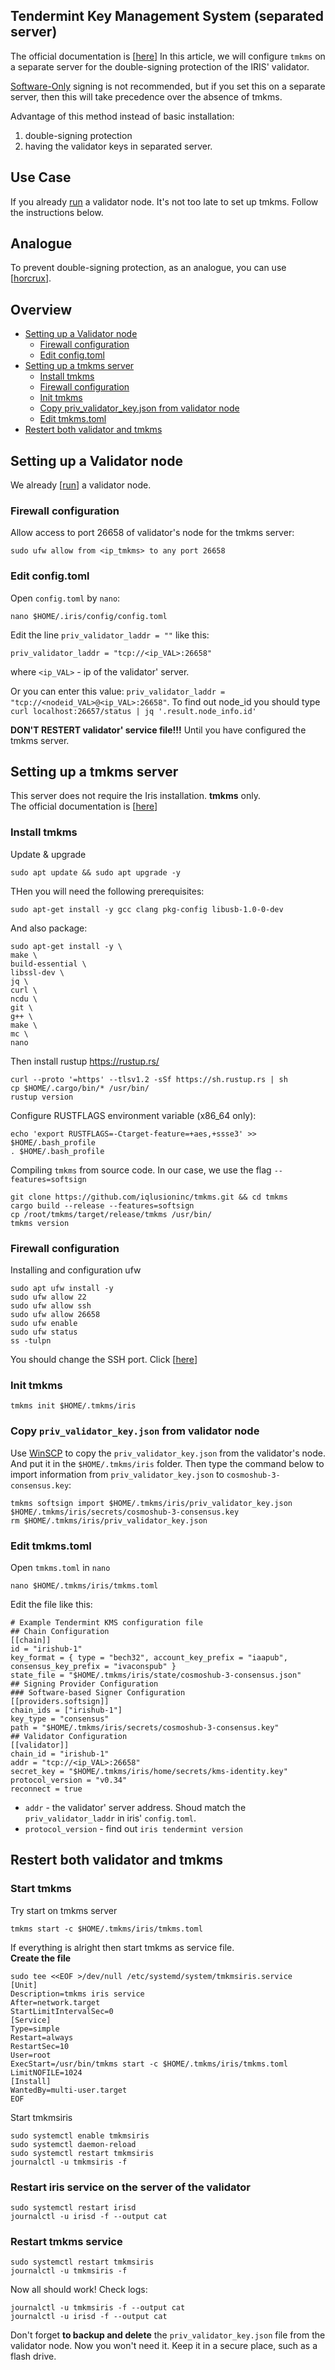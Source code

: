## Tendermint Key Management System (separated server)
The official documentation is [[here](https://github.com/iqlusioninc/tmkms#tendermint-kms-)]
In this article, we will configure `tmkms` on a separate server for the double-signing protection of the IRIS' validator.

[Software-Only](https://github.com/iqlusioninc/tmkms#software-only-not-recommended) signing is not recommended, but 
if you set this on a separate server, then this will take precedence over the absence of tmkms.  

Advantage of this method instead of basic installation: 
1) double-signing protection 
2) having the validator keys in separated server.  
## Use Case
If you already [run](https://surftest.gitbook.io/iris-mainnet/installation-guide-eng) a validator node. It's not too late to set up tmkms. Follow the instructions below.
## Analogue
To prevent double-signing protection, as an analogue, you can use [[horcrux](https://github.com/strangelove-ventures/horcrux)]. 
## Overview
- [Setting up a Validator node]()
  - [Firewall configuration]()
  - [Edit config.toml]()
- [Setting up a tmkms server]()
  - [Install tmkms]()
  - [Firewall configuration]()
  - [Init tmkms]()
  - [Copy priv_validator_key.json from validator node]()
  - [Edit tmkms.toml]()
- [Restert both validator and tmkms]()

## Setting up a Validator node
We already [[run](https://github.com/AlexToTheSun/Validator_Activity/blob/main/Mainnet-Guides/Agoric/Basic-Installation.md)] a validator node.
### Firewall configuration
Allow access to port 26658 of validator's node for the tmkms server:
```
sudo ufw allow from <ip_tmkms> to any port 26658
```
### Edit config.toml
Open `config.toml` by `nano`:
```
nano $HOME/.iris/config/config.toml
```
Edit the line `priv_validator_laddr = ""` like this:
```
priv_validator_laddr = "tcp://<ip_VAL>:26658"
```
where `<ip_VAL>` - ip of the validator' server.  

Or you can enter this value: `priv_validator_laddr = "tcp://<nodeid_VAL>@<ip_VAL>:26658"`. To find out node_id you should type `curl localhost:26657/status | jq '.result.node_info.id'`

**DON'T RESTERT validator' service file!!!** Until you have configured the tmkms server.

## Setting up a tmkms server
This server does not require the Iris installation. **tmkms** only.  
The official documentation is [[here](https://github.com/iqlusioninc/tmkms#tendermint-kms-)]
### Install tmkms
Update & upgrade
```
sudo apt update && sudo apt upgrade -y
```
THen you will need the following prerequisites:
```
sudo apt-get install -y gcc clang pkg-config libusb-1.0-0-dev
```
And also package:
```
sudo apt-get install -y \
make \
build-essential \
libssl-dev \
jq \
curl \
ncdu \
git \
g++ \
make \
mc \
nano
```
Then install rustup  https://rustup.rs/
```
curl --proto '=https' --tlsv1.2 -sSf https://sh.rustup.rs | sh
cp $HOME/.cargo/bin/* /usr/bin/
rustup version
```
Configure RUSTFLAGS environment variable (x86_64 only):
```
echo 'export RUSTFLAGS=-Ctarget-feature=+aes,+ssse3' >> $HOME/.bash_profile
. $HOME/.bash_profile
```
Compiling `tmkms` from source code. In our case, we use the flag `--features=softsign`
```
git clone https://github.com/iqlusioninc/tmkms.git && cd tmkms
cargo build --release --features=softsign
cp /root/tmkms/target/release/tmkms /usr/bin/
tmkms version
```
### Firewall configuration
Installing and configuration ufw
```
sudo apt ufw install -y
sudo ufw allow 22
sudo ufw allow ssh
sudo ufw allow 26658
sudo ufw enable
sudo ufw status
ss -tulpn
```
You should change the SSH port. Click [[here](https://github.com/AlexToTheSun/Validator_Activity/blob/main/Mainnet-Guides/Minimum-server-protection.md#change-the-ssh-port)]  
### Init tmkms
```
tmkms init $HOME/.tmkms/iris
```
### Copy `priv_validator_key.json` from validator node
Use [WinSCP](https://winscp.net/download/WinSCP-5.19.5-Setup.exe) to copy the `priv_validator_key.json` from the validator's node. And put it in the `$HOME/.tmkms/iris` folder.
Then type the command below to import information from `priv_validator_key.json` to `cosmoshub-3-consensus.key`:
```
tmkms softsign import $HOME/.tmkms/iris/priv_validator_key.json $HOME/.tmkms/iris/secrets/cosmoshub-3-consensus.key
rm $HOME/.tmkms/iris/priv_validator_key.json
```
### Edit tmkms.toml
Open `tmkms.toml` in `nano`
```
nano $HOME/.tmkms/iris/tmkms.toml
```
Edit the file like this:
```
# Example Tendermint KMS configuration file
## Chain Configuration
[[chain]]
id = "irishub-1"
key_format = { type = "bech32", account_key_prefix = "iaapub", consensus_key_prefix = "ivaconspub" }
state_file = "$HOME/.tmkms/iris/state/cosmoshub-3-consensus.json"
## Signing Provider Configuration
### Software-based Signer Configuration
[[providers.softsign]]
chain_ids = ["irishub-1"]
key_type = "consensus"
path = "$HOME/.tmkms/iris/secrets/cosmoshub-3-consensus.key"
## Validator Configuration
[[validator]]
chain_id = "irishub-1"
addr = "tcp://<ip_VAL>:26658"
secret_key = "$HOME/.tmkms/iris/home/secrets/kms-identity.key"
protocol_version = "v0.34"
reconnect = true
```
- `addr` - the validator' server address. Shoud match the `priv_validator_laddr` in iris' `config.toml`.
- `protocol_version` - find out `iris tendermint version`
## Restert both validator and tmkms
### Start tmkms
Try start on tmkms server
```
tmkms start -c $HOME/.tmkms/iris/tmkms.toml
```
If everything is alright then start tmkms as service file.  
**Create the file**
```
sudo tee <<EOF >/dev/null /etc/systemd/system/tmkmsiris.service
[Unit]  
Description=tmkms iris service  
After=network.target  
StartLimitIntervalSec=0
[Service]
Type=simple  
Restart=always  
RestartSec=10  
User=root
ExecStart=/usr/bin/tmkms start -c $HOME/.tmkms/iris/tmkms.toml  
LimitNOFILE=1024
[Install]  
WantedBy=multi-user.target
EOF
```
Start tmkmsiris
```
sudo systemctl enable tmkmsiris
sudo systemctl daemon-reload
sudo systemctl restart tmkmsiris
journalctl -u tmkmsiris -f
```
### Restart iris service on the server of the validator
```
sudo systemctl restart irisd
journalctl -u irisd -f --output cat
```
### Restart tmkms service
```
sudo systemctl restart tmkmsiris
journalctl -u tmkmsiris -f
```
Now all should work! Check logs:
```
journalctl -u tmkmsiris -f --output cat
journalctl -u irisd -f --output cat
```
Don't forget **to backup and delete** the `priv_validator_key.json` file from the validator node. Now you won't need it. Keep it in a secure place, such as a flash drive.
